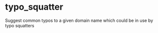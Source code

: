 typo_squatter
=============

Suggest common typos to a given domain name which could be in use by typo squatters